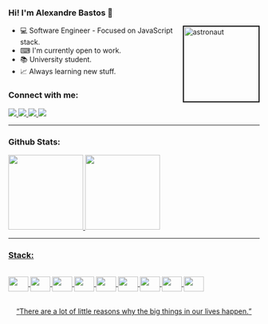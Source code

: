### Hi! I'm Alexandre Bastos 👋

<img height="150em" src="https://i.ibb.co/R0gDK63/art.gif" alt="astronaut" border="2" align="right">

- 💻 Software Engineer - Focused on JavaScript stack.
- ⌨ I'm currently open to work.
- 📚 University student.
- 📈 Always learning new stuff.

### Connect with me:

<a href="https://www.linkedin.com/in/alexandr3-bastos/" target="_blank">
<img src="https://img.shields.io/badge/-LinkedIn-%230077B5?style=for-the-badge&logo=linkedin&logoColor=white" target="_blank">
</a>
<a href = "mailto:xande.dev@outlook.com">
  <img src="https://img.shields.io/badge/EMAIL-0078D4?style=for-the-badge&logo=microsoft-outlook&logoColor=white" target="_blank">
</a>
<a href = "https://portfolio-nextjs-xand3.vercel.app/">
  <img src="https://img.shields.io/badge/-Portf%C3%B3lio-FFFFFF?style=for-the-badge&logo=xstate&logoColor=black" target="_blank">
</a>
<a href = "https://steamcommunity.com/id/xandeXAND3/">
  <img src="https://img.shields.io/badge/Steam-%23333?style=for-the-badge&logo=Steam&logoColor=white" target="_blank">
</a>



<hr/>

### Github Stats:
<div style="display: flex; flex-direction: row;">
  <a href="https://github.com/xand3">
  <img height="150em" src="https://github-readme-stats-sigma-five.vercel.app/api?username=xand3&show_icons=true&theme=tokyonight&include_all_commits=true&count_private=true"/>
  <img height="150em" src="https://github-readme-stats-sigma-five.vercel.app/api/top-langs/?username=xand3&layout=compact&langs_count=7&theme=tokyonight"/>
</div>
<hr/>
  
### Stack:

<div style="display: inline_block;"><br>
  <img align="center" height="30" width="40" src="https://cdn.jsdelivr.net/gh/devicons/devicon/icons/javascript/javascript-original.svg" />
  <img align="center" height="30" width="40" src="https://cdn.jsdelivr.net/gh/devicons/devicon/icons/typescript/typescript-original.svg" />
  <img align="center" height="30" width="40" src="https://cdn.jsdelivr.net/gh/devicons/devicon/icons/java/java-original.svg" />
  <img align="center" height="30" width="40" src="https://cdn.jsdelivr.net/gh/devicons/devicon/icons/html5/html5-original.svg" />
  <img align="center" height="30" width="40" src="https://cdn.jsdelivr.net/gh/devicons/devicon/icons/css3/css3-original.svg" />
  <img align="center" height="30" width="40" src="https://cdn.jsdelivr.net/gh/devicons/devicon/icons/react/react-original-wordmark.svg" />
  <img align="center" height="30" width="40" src="https://cdn.jsdelivr.net/gh/devicons/devicon/icons/git/git-original.svg" />
  <img align="center" height="30" width="40" src="https://cdn.jsdelivr.net/gh/devicons/devicon/icons/mysql/mysql-original.svg" />
  <img align="center" height="30" width="40" src="https://cdn.jsdelivr.net/gh/devicons/devicon/icons/nodejs/nodejs-plain-wordmark.svg" />
</div>

<br/>

<p align="center">
<q>There are a lot of little reasons why the big things in our lives happen.</q>
</p>
